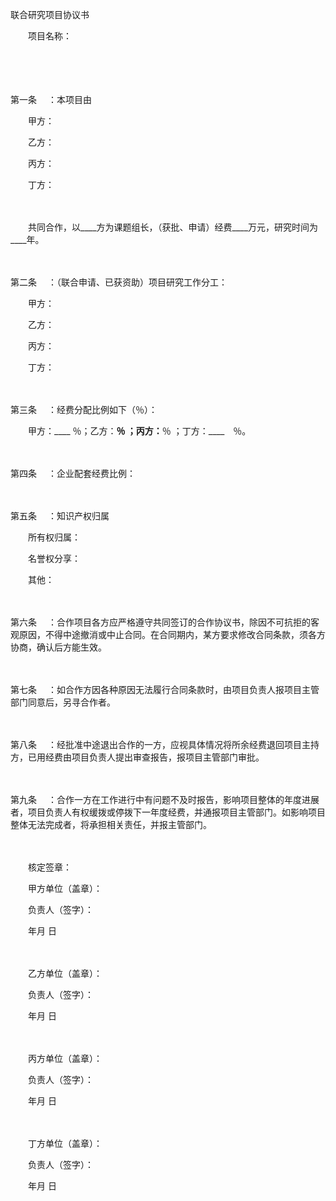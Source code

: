 



联合研究项目协议书



 

　　项目名称：

　　

　　

第一条
　：本项目由

　　甲方：

　　乙方：

　　丙方：

　　丁方：

　　

　　共同合作，以____方为课题组长，（获批、申请）经费____万元，研究时间为____年。

　　

第二条
　：（联合申请、已获资助）项目研究工作分工：

　　甲方：

　　乙方：

　　丙方：

　　丁方：

　　

第三条
　：经费分配比例如下（％）：

　　甲方：____ ％；乙方：____％ ；丙方：____％ ；丁方：____　％。

　　

第四条
　：企业配套经费比例：

　　

第五条
　：知识产权归属

　　所有权归属：

　　名誉权分享：

　　其他：

　　

第六条
　：合作项目各方应严格遵守共同签订的合作协议书，除因不可抗拒的客观原因，不得中途撤消或中止合同。在合同期内，某方要求修改合同条款，须各方协商，确认后方能生效。

　　

第七条
　：如合作方因各种原因无法履行合同条款时，由项目负责人报项目主管部门同意后，另寻合作者。

　　

第八条
　：经批准中途退出合作的一方，应视具体情况将所余经费退回项目主持方，已用经费由项目负责人提出审查报告，报项目主管部门审批。

　　

第九条
　：合作一方在工作进行中有问题不及时报告，影响项目整体的年度进展者，项目负责人有权缓拨或停拨下一年度经费，并通报项目主管部门。如影响项目整体无法完成者，将承担相关责任，并报主管部门。　　

　　

　　核定签章：　　

　　甲方单位（盖章）：

　　负责人（签字）：

　　年月 日　　

　　

　　乙方单位（盖章）：

　　负责人（签字）：

　　年月 日 　

　　　

　　丙方单位（盖章）：

　　负责人（签字）：

　　年月 日　　

　　

　　丁方单位（盖章）：

　　负责人（签字）：

　　年月 日
